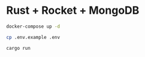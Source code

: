 # Rust + Rocket + MongoDB

```bash
docker-compose up -d
```

```bash
cp .env.example .env
```

```bash
cargo run
```
